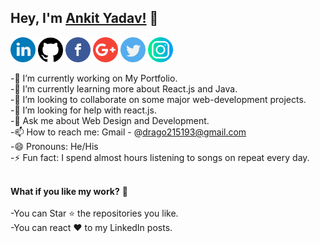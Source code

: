## Hey, I'm [Ankit Yadav!](https://drago215193.github.io/) 👋

<a href="https://www.linkedin.com/in/ankit-yadav-1682b01bb/" target="blank"><img src="https://github.com/Drago215193/Drago215193/blob/main/logos/linkedin.png" width="40" /></a>
<a href="https://github.com/Drago215193" target="_blank"><img src="https://github.com/Drago215193/Drago215193/blob/main/logos/github-logo.png" width="40"/></a>
<a href="https://www.facebook.com/profile.php?id=100008059756038/" target="_blank"><img src="https://github.com/Drago215193/Drago215193/blob/main/logos/facebook.png" width="40" /></a>
<a href="mailto:ankityadav215193@gmail.com" target="_blank"><img src="https://github.com/Drago215193/Drago215193/blob/main/logos/google-plus.png" width="40"/></a>
<a href="https://twitter.com/Drago215193/" target="_blank"><img src="https://github.com/Drago215193/Drago215193/blob/main/logos/twitter.png" width="40"/></a>
<a href="https://www.instagram.com/__a_n_k_i_t_._/" target="_blank"><img src="https://github.com/Drago215193/Drago215193/blob/main/logos/instagram.png" width="40"/></a>

-🔭 I’m currently working on My Portfolio.<br>
-🌱 I’m currently learning more about React.js and Java.<br>
-👯 I’m looking to collaborate on some major web-development projects.<br>
-🤔 I’m looking for help with react.js.<br>
-💬 Ask me about Web Design and Development.<br>
-📫 How to reach me: Gmail - @drago215193@gmail.com <br>
-😄 Pronouns: He/His <br>
-⚡ Fun fact: I spend almost hours listening to songs on repeat every day. <br><br>

<strong><strong>What if you like my work?</strong></strong> 🤩<br><br>
-You can Star ⭐ the repositories you like.<br>
-You can react ❤️ to my LinkedIn posts.<br>
